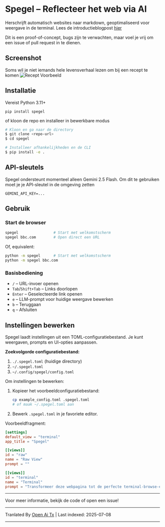 # Spegel – Reflecteer het web via AI

Herschrijft automatisch websites naar markdown, geoptimaliseerd voor weergave in de terminal.
Lees de introductieblogpost [hier](https://simedw.com/2025/06/23/introducing-spegel/)

Dit is een proof-of-concept, bugs zijn te verwachten, maar voel je vrij om een issue of pull request in te dienen.

## Screenshot
Soms wil je niet iemands hele levensverhaal lezen om bij een recept te komen
![Recept Voorbeeld](https://simedw.com/2025/06/23/introducing-spegel/images/recipe_example.png)


## Installatie

Vereist Python 3.11+

```
pip install spegel
```
of kloon de repo en installeer in bewerkbare modus

```bash
# Kloon en ga naar de directory
$ git clone <repo-url>
$ cd spegel

# Installeer afhankelijkheden en de CLI
$ pip install -e .
```

## API-sleutels
Spegel ondersteunt momenteel alleen Gemini 2.5 Flash. Om dit te gebruiken moet je je API-sleutel in de omgeving zetten

```
GEMINI_API_KEY=...
```


## Gebruik

### Start de browser

```bash
spegel                # Start met welkomstscherm
spegel bbc.com        # Open direct een URL
```

Of, equivalent:

```bash
python -m spegel      # Start met welkomstscherm
python -m spegel bbc.com
```

### Basisbediening
- `/`         – URL-invoer openen
- `Tab`/`Shift+Tab` – Links doorlopen
- `Enter`     – Geselecteerde link openen
- `e`         – LLM-prompt voor huidige weergave bewerken
- `b`         – Teruggaan
- `q`         – Afsluiten

## Instellingen bewerken

Spegel laadt instellingen uit een TOML-configuratiebestand. Je kunt weergaven, prompts en UI-opties aanpassen.

**Zoekvolgorde configuratiebestand:**
1. `./.spegel.toml` (huidige directory)
2. `~/.spegel.toml`
3. `~/.config/spegel/config.toml`

Om instellingen te bewerken:
1. Kopieer het voorbeeldconfiguratiebestand:
   ```bash
   cp example_config.toml .spegel.toml
   # of maak ~/.spegel.toml aan
   ```
2. Bewerk `.spegel.toml` in je favoriete editor.

Voorbeeldfragment:
```toml
[settings]
default_view = "terminal"
app_title = "Spegel"

[[views]]
id = "raw"
name = "Raw View"
prompt = ""

[[views]]
id = "terminal"
name = "Terminal"
prompt = "Transformeer deze webpagina tot de perfecte terminal-browse-ervaring! ..."
```

---

Voor meer informatie, bekijk de code of open een issue!

---

Tranlated By [Open Ai Tx](https://github.com/OpenAiTx/OpenAiTx) | Last indexed: 2025-07-08

---